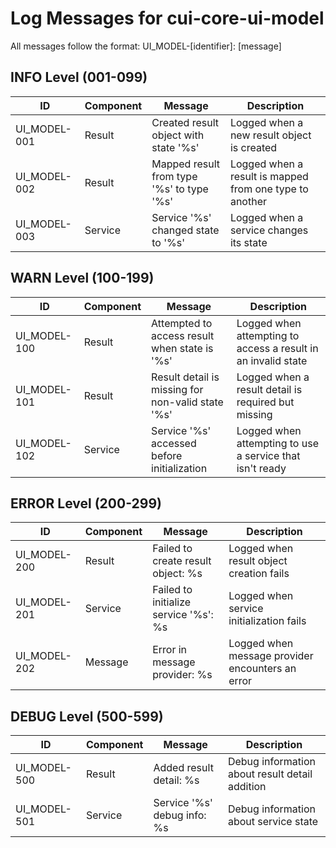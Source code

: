 # Log Messages for cui-core-ui-model

All messages follow the format: UI_MODEL-[identifier]: [message]

## INFO Level (001-099)

| ID | Component | Message | Description |
|----|-----------|---------|-------------|
| UI_MODEL-001 | Result | Created result object with state '%s' | Logged when a new result object is created |
| UI_MODEL-002 | Result | Mapped result from type '%s' to type '%s' | Logged when a result is mapped from one type to another |
| UI_MODEL-003 | Service | Service '%s' changed state to '%s' | Logged when a service changes its state |

## WARN Level (100-199)

| ID | Component | Message | Description |
|----|-----------|---------|-------------|
| UI_MODEL-100 | Result | Attempted to access result when state is '%s' | Logged when attempting to access a result in an invalid state |
| UI_MODEL-101 | Result | Result detail is missing for non-valid state '%s' | Logged when a result detail is required but missing |
| UI_MODEL-102 | Service | Service '%s' accessed before initialization | Logged when attempting to use a service that isn't ready |

## ERROR Level (200-299)

| ID | Component | Message | Description |
|----|-----------|---------|-------------|
| UI_MODEL-200 | Result | Failed to create result object: %s | Logged when result object creation fails |
| UI_MODEL-201 | Service | Failed to initialize service '%s': %s | Logged when service initialization fails |
| UI_MODEL-202 | Message | Error in message provider: %s | Logged when message provider encounters an error |

## DEBUG Level (500-599)

| ID | Component | Message | Description |
|----|-----------|---------|-------------|
| UI_MODEL-500 | Result | Added result detail: %s | Debug information about result detail addition |
| UI_MODEL-501 | Service | Service '%s' debug info: %s | Debug information about service state |
